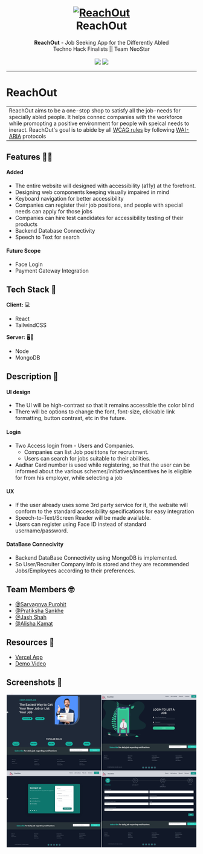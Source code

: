 <h1 align="center">
  <a href="https://github.com/saRvaGnyA/ReachOut">
    <img src="https://github.com/saRvaGnyA/ReachOut/raw/main/client/src/Logo2.png" alt="ReachOut" width="250" height="250">
  </a>
  <br>
  ReachOut
</h1>

<div align="center">
   <strong>ReachOut</strong> - Job Seeking App for the Differently Abled <br>
  Techno Hack Finalists || Team NeoStar <br> <br>
  <img src="https://img.shields.io/github/forks/saRvaGnyA/ReachOut?style=for-the-badge">
  <img src="https://img.shields.io/github/stars/saRvaGnyA/ReachOut?style=for-the-badge">
</div>
<hr>

# ReachOut

<table>
  <tr>
    <td>
ReachOut aims to be a one-stop shop to satisfy all the job-needs for specially abled people.
It helps connec companies with the workforce while promopting a positive environment for people wih speical needs to ineract.
        ReachOut's goal is to abide by all <a href="https://www.w3.org/WAI/standards-guidelines/wcag/">WCAG rules</a> by following <a href="https://www.w3.org/WAI/standards-guidelines/aria/">WAI-ARIA</a> protocols
  </td>
 </tr>
</table>

## Features :man_technologist:

#### Added
- The entire website will designed with accessibility (a11y) at the forefront.
- Designing web components keeping visually impaired in mind
- Keyboard navigation for better accessibility
- Companies can register their job positions, and people with special needs can apply for those jobs
- Companies can hire test candidates for accessibility testing of their products
- Backend Database Connectivity
- Speech to Text for search

#### Future Scope
- Face Login
- Payment Gateway Integration

## Tech Stack :rocket:

**Client:** :computer:
- React 
- TailwindCSS

**Server:** :desktop_computer::electric_plug:
- Node
- MongoDB

## Description 	:mag_right:
#### UI design 
- The UI will be high-contrast so that it remains accessible the color blind
- There will be options to change the font, font-size, clickable link formatting, button contrast, etc in the future.

#### Login 
- Two Access login from - Users and Companies.
    - Companies can list Job posititons for recruitment.
    - Users can search for jobs suitable to their abilities.
- Aadhar Card number is used while registering, so that the user can be informed about the various schemes/initiatives/incentives he is eligible for from his employer, while selecting a job

#### UX 
- If the user already uses some 3rd party service for it, the website will conform to the standard accessibility specifications for easy integration
- Speech-to-Text/Screen Reader will be made available.  
- Users can register using Face ID instead of standard username/password.

#### DataBase Connecivity 
- Backend DataBase Connectivity using MongoDB is implemented.
- So User/Recruiter Company info is stored and they are recommended Jobs/Employees according to their preferences. 

## Team Members :nerd_face:
- [@Sarvagnya Purohit](https://github.com/saRvaGnyA)
- [@Pratiksha Sankhe](https://github.com/psankhe28)
- [@Jash Shah](https://github.com/Jash-Shah)
- [@Alisha Kamat](https://github.com/alisha-kamat)

## Resources 🔨

- [Vercel App](https://reach-out-lovat.vercel.app/)
- [Demo Video](https://drive.google.com/file/d/1yMv7rI-sCSP8CS11miwKE-qRBVdIjIfr/view?usp=sharing)

## Screenshots :camera_flash:

![Home](/resources/ReachOut.jpg)

